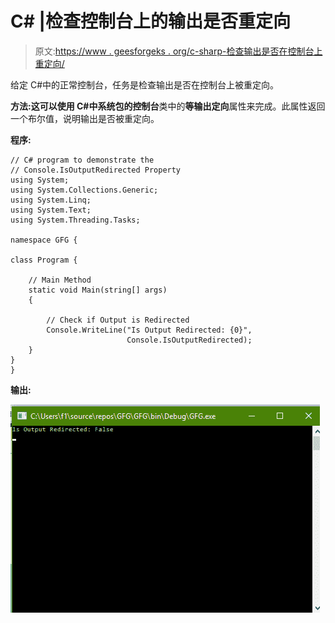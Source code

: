 # C# |检查控制台上的输出是否重定向

> 原文:[https://www . geesforgeks . org/c-sharp-检查输出是否在控制台上重定向/](https://www.geeksforgeeks.org/c-sharp-check-if-output-is-redirected-on-the-console-or-not/)

给定 C#中的正常控制台，任务是检查输出是否在控制台上被重定向。

**方法:**这可以使用 C#中系统包的**控制台**类中的**等输出定向**属性来完成。此属性返回一个布尔值，说明输出是否被重定向。

**程序:**

```
// C# program to demonstrate the
// Console.IsOutputRedirected Property
using System;
using System.Collections.Generic;
using System.Linq;
using System.Text;
using System.Threading.Tasks;

namespace GFG {

class Program {

    // Main Method
    static void Main(string[] args)
    {

        // Check if Output is Redirected
        Console.WriteLine("Is Output Redirected: {0}",
                          Console.IsOutputRedirected);
    }
}
}
```

**输出:**

![](img/c31cd04f02e42b5e3ddafd9f8004cdef.png)